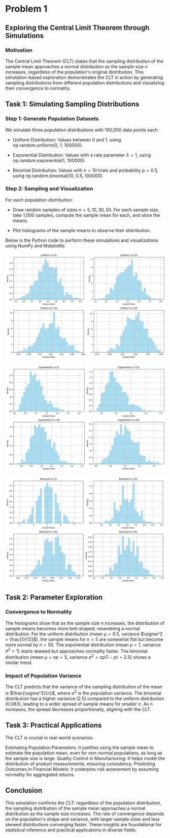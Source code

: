 # Problem 1

## Exploring the Central Limit Theorem through Simulations

### Motivation

The Central Limit Theorem (CLT) states that the sampling distribution of the sample mean approaches a normal distribution as the sample size $n$ increases, regardless of the population's original distribution. This simulation-based exploration demonstrates the CLT in action by generating sampling distributions from different population distributions and visualizing their convergence to normality.

## Task 1: Simulating Sampling Distributions

### Step 1: Generate Population Datasets

We simulate three population distributions with 100,000 data points each:

- Uniform Distribution: Values between 0 and 1, using np.random.uniform(0, 1, 100000).

- Exponential Distribution: Values with a rate parameter $\lambda = 1$, using np.random.exponential(1, 100000).

- Binomial Distribution: Values with $n=10$ trials and probability $p=0.5$, using np.random.binomial(10, 0.5, 100000).

### Step 2: Sampling and Visualization

For each population distribution:

- Draw random samples of sizes $n = 5, 10, 30, 50$.
For each sample size, take 1,000 samples, compute the sample mean for each, and store the means.

- Plot histograms of the sample means to observe their distribution.

Below is the Python code to perform these simulations and visualizations using NumPy and Matplotlib:

![alt text](image.png)

![alt text](image-1.png)

![alt text](image-2.png)

## Task 2: Parameter Exploration

### Convergence to Normality

The histograms show that as the sample size $n$ increases, the distribution of sample means becomes more bell-shaped, resembling a normal distribution. For the uniform distribution (mean $\mu = 0.5$, variance $\sigma^2 = \frac{1}{12}$), the sample means for $n=5$ are somewhat flat but become more normal by $n=50$. The exponential distribution (mean $\mu = 1$, variance $\sigma^2 = 1$) starts skewed but approaches normality faster. The binomial distribution (mean $\mu = np = 5$, variance $\sigma^2 = np(1-p) = 2.5$) shows a similar trend.

### Impact of Population Variance

The CLT predicts that the variance of the sampling distribution of the mean is $\frac{\sigma^2}{n}$, where $\sigma^2$ is the population variance. The binomial distribution has a higher variance (2.5) compared to the uniform distribution (0.083), leading to a wider spread of sample means for smaller $n$. As $n$ increases, the spread decreases proportionally, aligning with the CLT.

## Task 3: Practical Applications

The CLT is crucial in real-world scenarios:

Estimating Population Parameters: It justifies using the sample mean to estimate the population mean, even for non-normal populations, as long as the sample size is large.
Quality Control in Manufacturing: It helps model the distribution of product measurements, ensuring consistency.
Predicting Outcomes in Financial Models: It underpins risk assessment by assuming normality for aggregated returns.

## Conclusion

This simulation confirms the CLT: regardless of the population distribution, the sampling distribution of the sample mean approaches a normal distribution as the sample size increases. The rate of convergence depends on the population's shape and variance, with larger sample sizes and less skewed distributions converging faster. These insights are foundational for statistical inference and practical applications in diverse fields.
